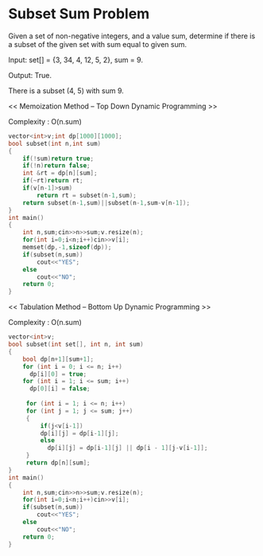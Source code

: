 # Subset Sum Problem

Given a set of non-negative integers, and a value sum, determine if there is a subset of the given set with sum equal to given sum.
    
Input:  set[] = {3, 34, 4, 12, 5, 2}, sum = 9.
    
Output:  True.  

There is a subset (4, 5) with sum 9.
    
<< Memoization Method – Top Down Dynamic Programming >>
    
Complexity : O(n.sum)

```cpp
vector<int>v;int dp[1000][1000];
bool subset(int n,int sum)
{
    if(!sum)return true;
    if(!n)return false;
    int &rt = dp[n][sum];
    if(~rt)return rt;
    if(v[n-1]>sum)
        return rt = subset(n-1,sum);
    return subset(n-1,sum)||subset(n-1,sum-v[n-1]);
}
int main()
{
    int n,sum;cin>>n>>sum;v.resize(n);
    for(int i=0;i<n;i++)cin>>v[i];
    memset(dp,-1,sizeof(dp));
    if(subset(n,sum))
        cout<<"YES";
    else
        cout<<"NO";
    return 0;
}
```
<< Tabulation Method – Bottom Up Dynamic Programming >>
    
Complexity : O(n.sum)

```cpp
vector<int>v;
bool subset(int set[], int n, int sum) 
{ 
    bool dp[n+1][sum+1]; 
    for (int i = 0; i <= n; i++) 
      dp[i][0] = true; 
    for (int i = 1; i <= sum; i++) 
      dp[0][i] = false;
      
     for (int i = 1; i <= n; i++) 
     for (int j = 1; j <= sum; j++) 
     { 
         if(j<v[i-1]) 
         dp[i][j] = dp[i-1][j]; 
         else
           dp[i][j] = dp[i-1][j] || dp[i - 1][j-v[i-1]]; 
     } 
     return dp[n][sum]; 
} 
int main()
{
    int n,sum;cin>>n>>sum;v.resize(n);
    for(int i=0;i<n;i++)cin>>v[i];
    if(subset(n,sum))
        cout<<"YES";
    else
        cout<<"NO";
    return 0;
}
```
